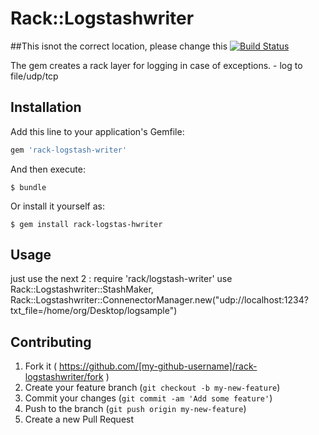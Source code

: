 # Rack::Logstashwriter
##This isnot the correct location, please change this
[![Build Status](https://magnum.travis-ci.com/kontera-technologies/aws-scanner.svg?token=njzKjnEfT4vj1w52zQEu&branch=master)](https://magnum.travis-ci.com/kontera-technologies/aws-scanner)

The gem creates a rack layer for logging in case of exceptions. - log to file/udp/tcp

## Installation

Add this line to your application's Gemfile:

```ruby
gem 'rack-logstash-writer'
```

And then execute:

    $ bundle

Or install it yourself as:

    $ gem install rack-logstas-hwriter

## Usage

just use the next 2 :
require 'rack/logstash-writer'
use Rack::Logstashwriter::StashMaker, Rack::Logstashwriter::ConnenectorManager.new("udp://localhost:1234?txt_file=/home/org/Desktop/logsample")

## Contributing

1. Fork it ( https://github.com/[my-github-username]/rack-logstashwriter/fork )
2. Create your feature branch (`git checkout -b my-new-feature`)
3. Commit your changes (`git commit -am 'Add some feature'`)
4. Push to the branch (`git push origin my-new-feature`)
5. Create a new Pull Request
